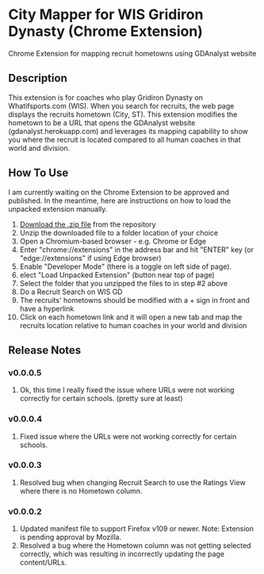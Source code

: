 # City Mapper for WIS Gridiron Dynasty (Chrome Extension)
Chrome Extension for mapping recruit hometowns using GDAnalyst website

## Description
This extension is for coaches who play Gridiron Dynasty on Whatifsports.com (WIS). When you search for recruits, the web page displays the recruits hometown (City, ST). This extension modifies the hometown to be a URL that opens the GDAnalyst website (gdanalyst.herokuapp.com) and leverages its mapping capability to show you where the recruit is located compared to all human coaches in that world and division.

## How To Use
I am currently waiting on the Chrome Extension to be approved and published. In the meantime, here are instructions on how to load the unpacked extension manually.

1. [Download the .zip file](https://github.com/ebzimny01/gd_chromium_ext/blob/master/gd_chromium_ext.zip) from the repository
2. Unzip the downloaded file to a folder location of your choice
3. Open a Chromium-based browser - e.g. Chrome or Edge
4. Enter "chrome://extensions" in the address bar and hit "ENTER" key (or "edge://extensions" if using Edge browser)
5. Enable "Developer Mode" (there is a toggle on left side of page).
6. elect "Load Unpacked Extension" (button near top of page)
7. Select the folder that you unzipped the files to in step #2 above
8. Do a Recruit Search on WIS GD
9. The recruits' hometowns should be modified with a + sign in front and have a hyperlink
10. Click on each hometown link and it will open a new tab and map the recruits location relative to human coaches in your world and division

## Release Notes
### v0.0.0.5
1. Ok, this time I really fixed the issue where URLs were not working correctly for certain schools. (pretty sure at least)

### v0.0.0.4
1. Fixed issue where the URLs were not working correctly for certain schools.

### v0.0.0.3
1. Resolved bug when changing Recruit Search to use the Ratings View where there is no Hometown column.

### v0.0.0.2
1. Updated manifest file to support Firefox v109 or newer. Note: Extension is pending approval by Mozilla.
2. Resolved a bug where the Hometown column was not getting selected correctly, which was resulting in incorrectly updating the page content/URLs.
